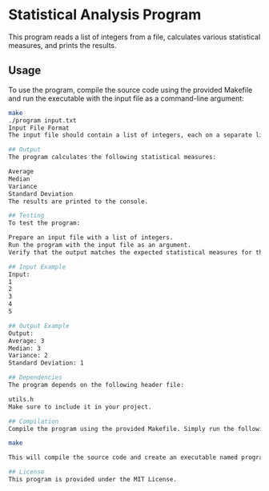 # Statistical Analysis Program

This program reads a list of integers from a file, calculates various statistical measures, and prints the results.

## Usage

To use the program, compile the source code using the provided Makefile and run the executable with the input file as a command-line argument:

```bash
make
./program input.txt
Input File Format
The input file should contain a list of integers, each on a separate line.

## Output
The program calculates the following statistical measures:

Average
Median
Variance
Standard Deviation
The results are printed to the console.

## Testing
To test the program:

Prepare an input file with a list of integers.
Run the program with the input file as an argument.
Verify that the output matches the expected statistical measures for the input data.

## Input Example
Input:
1
2
3
4
5

## Output Example
Output:
Average: 3
Median: 3
Variance: 2
Standard Deviation: 1

## Dependencies
The program depends on the following header file:

utils.h
Make sure to include it in your project.

## Compilation
Compile the program using the provided Makefile. Simply run the following command:

make

This will compile the source code and create an executable named program.

## License
This program is provided under the MIT License.